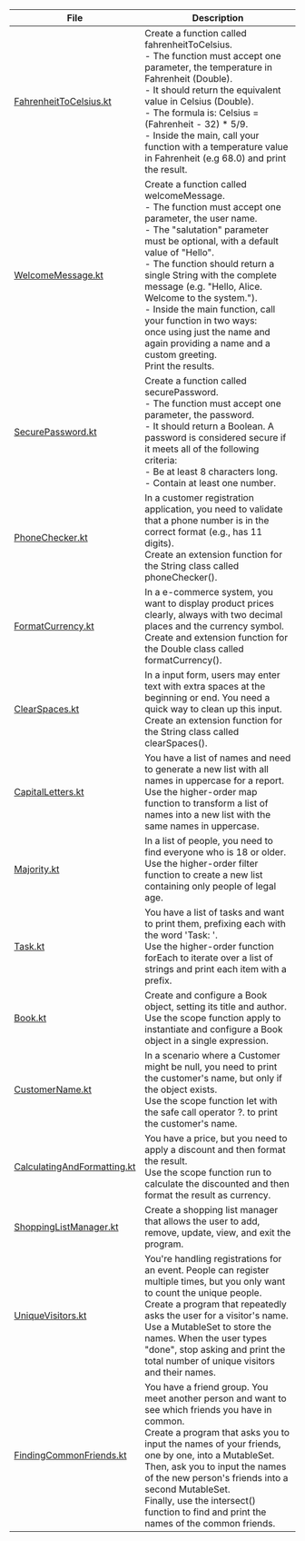 | File                                                       | Description                                                                                                                                                                                                                                                                                                                                                                                                                                                                                     |
|------------------------------------------------------------|-------------------------------------------------------------------------------------------------------------------------------------------------------------------------------------------------------------------------------------------------------------------------------------------------------------------------------------------------------------------------------------------------------------------------------------------------------------------------------------------------|
| [FahrenheitToCelsius.kt](FahrenheitToCelsius.kt)           | Create a function called fahrenheitToCelsius. <br/>- The function must accept one parameter, the temperature in Fahrenheit (Double). <br/>- It should return the equivalent value in Celsius (Double). <br/>- The formula is: Celsius = (Fahrenheit - 32) * 5/9. <br/>- Inside the main, call your function with a temperature value in Fahrenheit (e.g 68.0) and print the result.                                                                                                             |           
| [WelcomeMessage.kt](WelcomeMessage.kt)                     | Create a function called welcomeMessage. <br/>- The function must accept one parameter, the user name. <br/>- The "salutation" parameter must be optional, with a default value of "Hello". <br/>- The function should return a single String with the complete message (e.g. "Hello, Alice. Welcome to the system."). <br/>- Inside the main function, call your function in two ways: <br/>once using just the name and again providing a name and a custom greeting. <br/>Print the results. |
| [SecurePassword.kt](SecurePassword.kt)                     | Create a function called securePassword. <br/>- The function must accept one parameter, the password. <br/>- It should return a Boolean. A password is considered secure if it meets all of the following criteria: <br/>- Be at least 8 characters long. <br/>- Contain at least one number.                                                                                                                                                                                                   |
| [PhoneChecker.kt](PhoneChecker.kt)                         | In a customer registration application, you need to validate that a phone number is in the correct format (e.g., has 11 digits). <br/>Create an extension function for the String class called phoneChecker().                                                                                                                                                                                                                                                                                  |
| [FormatCurrency.kt](FormatCurrency.kt)                     | In a e-commerce system, you want to display product prices clearly, always with two decimal places and the currency symbol. <br/>Create and extension function for the Double class called formatCurrency().                                                                                                                                                                                                                                                                                    |
| [ClearSpaces.kt](ClearSpaces.kt)                           | In a input form, users may enter text with extra spaces at the beginning or end. You need a quick way to clean up this input. <br/>Create an extension function for the String class called clearSpaces().                                                                                                                                                                                                                                                                                      |
| [CapitalLetters.kt](CapitalLetters.kt)                     | You have a list of names and need to generate a new list with all names in uppercase for a report. <br/>Use the higher-order map function to transform a list of names into a new list with the same names in uppercase.                                                                                                                                                                                                                                                                        |
| [Majority.kt](Majority.kt)                                 | In a list of people, you need to find everyone who is 18 or older. <br/>Use the higher-order filter function to create a new list containing only people of legal age.                                                                                                                                                                                                                                                                                                                          |
| [Task.kt](Task.kt)                                         | You have a list of tasks and want to print them, prefixing each with the word 'Task: '. <br/>Use the higher-order function forEach to iterate over a list of strings and print each item with a prefix.                                                                                                                                                                                                                                                                                         |
| [Book.kt](Book.kt)                                         | Create and configure a Book object, setting its title and author. <br/>Use the scope function apply to instantiate and configure a Book object in a single expression.                                                                                                                                                                                                                                                                                                                          |
| [CustomerName.kt](CustomerName.kt)                         | In a scenario where a Customer might be null, you need to print the customer's name, but only if the object exists. <br/>Use the scope function let with the safe call operator ?. to print the customer's name.                                                                                                                                                                                                                                                                                |
| [CalculatingAndFormatting.kt](CalculatingAndFormatting.kt) | You have a price, but you need to apply a discount and then format the result. <br/>Use the scope function run to calculate the discounted and then format the result as currency.                                                                                                                                                                                                                                                                                                              |
| [ShoppingListManager.kt](ShoppingListManager.kt)           | Create a shopping list manager that allows the user to add, remove, update, view, and exit the program.                                                                                                                                                                                                                                                                                                                                                                                         |
| [UniqueVisitors.kt](UniqueVisitors.kt)                     | You're handling registrations for an event. People can register multiple times, but you only want to count the unique people. <br/>Create a program that repeatedly asks the user for a visitor's name. Use a MutableSet to store the names. When the user types "done", stop asking and print the total number of unique visitors and their names.                                                                                                                                             |
| [FindingCommonFriends.kt](FindingCommonFriends.kt)         | You have a friend group. You meet another person and want to see which friends you have in common. <br/>Create a program that asks you to input the names of your friends, one by one, into a MutableSet. <br/>Then, ask you to input the names of the new person's friends into a second MutableSet. <br/>Finally, use the intersect() function to find and print the names of the common friends.                                                                                             |